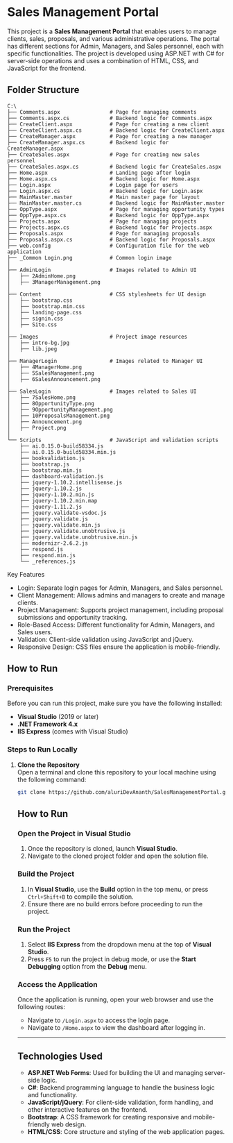 # Sales Management Portal

This project is a **Sales Management Portal** that enables users to manage clients, sales, proposals, and various administrative operations. The portal has different sections for Admin, Managers, and Sales personnel, each with specific functionalities. The project is developed using ASP.NET with C# for server-side operations and uses a combination of HTML, CSS, and JavaScript for the frontend.

## Folder Structure

```plaintext
C:\
├── Comments.aspx                # Page for managing comments
├── Comments.aspx.cs             # Backend logic for Comments.aspx
├── CreateClient.aspx            # Page for creating a new client
├── CreateClient.aspx.cs         # Backend logic for CreateClient.aspx
├── CreateManager.aspx           # Page for creating a new manager
├── CreateManager.aspx.cs        # Backend logic for CreateManager.aspx
├── CreateSales.aspx             # Page for creating new sales personnel
├── CreateSales.aspx.cs          # Backend logic for CreateSales.aspx
├── Home.aspx                    # Landing page after login
├── Home.aspx.cs                 # Backend logic for Home.aspx
├── Login.aspx                   # Login page for users
├── Login.aspx.cs                # Backend logic for Login.aspx
├── MainMaster.master            # Main master page for layout
├── MainMaster.master.cs         # Backend logic for MainMaster.master
├── OppType.aspx                 # Page for managing opportunity types
├── OppType.aspx.cs              # Backend logic for OppType.aspx
├── Projects.aspx                # Page for managing projects
├── Projects.aspx.cs             # Backend logic for Projects.aspx
├── Proposals.aspx               # Page for managing proposals
├── Proposals.aspx.cs            # Backend logic for Proposals.aspx
├── web.config                   # Configuration file for the web application
├── _Common Login.png            # Common login image
│
├── AdminLogin                   # Images related to Admin UI
│   ├── 2AdminHome.png
│   ├── 3ManagerManagement.png
│
├── Content                      # CSS stylesheets for UI design
│   ├── bootstrap.css
│   ├── bootstrap.min.css
│   ├── landing-page.css
│   ├── signin.css
│   ├── Site.css
│
├── Images                       # Project image resources
│   ├── intro-bg.jpg
│   ├── lib.jpeg
│
├── ManagerLogin                 # Images related to Manager UI
│   ├── 4ManagerHome.png
│   ├── 5SalesManagement.png
│   ├── 6SalesAnnouncement.png
│
├── SalesLogin                   # Images related to Sales UI
│   ├── 7SalesHome.png
│   ├── 8OpportunityType.png
│   ├── 9OpportunityManagement.png
│   ├── 10ProposalsManagement.png
│   ├── Announcement.png
│   ├── Project.png
│
└── Scripts                      # JavaScript and validation scripts
    ├── ai.0.15.0-build58334.js
    ├── ai.0.15.0-build58334.min.js
    ├── bookvalidation.js
    ├── bootstrap.js
    ├── bootstrap.min.js
    ├── dashboard-validation.js
    ├── jquery-1.10.2.intellisense.js
    ├── jquery-1.10.2.js
    ├── jquery-1.10.2.min.js
    ├── jquery-1.10.2.min.map
    ├── jquery-1.11.2.js
    ├── jquery.validate-vsdoc.js
    ├── jquery.validate.js
    ├── jquery.validate.min.js
    ├── jquery.validate.unobtrusive.js
    ├── jquery.validate.unobtrusive.min.js
    ├── modernizr-2.6.2.js
    ├── respond.js
    ├── respond.min.js
    └── _references.js
```

Key Features
+ Login: Separate login pages for Admin, Managers, and Sales personnel.
+ Client Management: Allows admins and managers to create and manage clients.
+ Project Management: Supports project management, including proposal submissions and opportunity tracking.
+ Role-Based Access: Different functionality for Admin, Managers, and Sales users.
+ Validation: Client-side validation using JavaScript and jQuery.
+ Responsive Design: CSS files ensure the application is mobile-friendly.

## How to Run

### Prerequisites

Before you can run this project, make sure you have the following installed:

- **Visual Studio** (2019 or later)
- **.NET Framework 4.x**
- **IIS Express** (comes with Visual Studio)

### Steps to Run Locally

1. **Clone the Repository**  
   Open a terminal and clone this repository to your local machine using the following command:

   ```bash
   git clone https://github.com/aluriDevAnanth/SalesManagementPortal.git
   ```

   ## How to Run

    ### Open the Project in Visual Studio
    
    1. Once the repository is cloned, launch **Visual Studio**.
    2. Navigate to the cloned project folder and open the solution file.
    
    ### Build the Project
    
    1. In **Visual Studio**, use the **Build** option in the top menu, or press `Ctrl+Shift+B` to compile the solution.
    2. Ensure there are no build errors before proceeding to run the project.
    
    ### Run the Project
    
    1. Select **IIS Express** from the dropdown menu at the top of **Visual Studio**.
    2. Press `F5` to run the project in debug mode, or use the **Start Debugging** option from the **Debug** menu.
    
    ### Access the Application
    
    Once the application is running, open your web browser and use the following routes:
    
    - Navigate to `/Login.aspx` to access the login page.
    - Navigate to `/Home.aspx` to view the dashboard after logging in.
    
    ---
    
    ## Technologies Used
    
    - **ASP.NET Web Forms**: Used for building the UI and managing server-side logic.
    - **C#**: Backend programming language to handle the business logic and functionality.
    - **JavaScript/jQuery**: For client-side validation, form handling, and other interactive features on the frontend.
    - **Bootstrap**: A CSS framework for creating responsive and mobile-friendly web design.
    - **HTML/CSS**: Core structure and styling of the web application pages.

